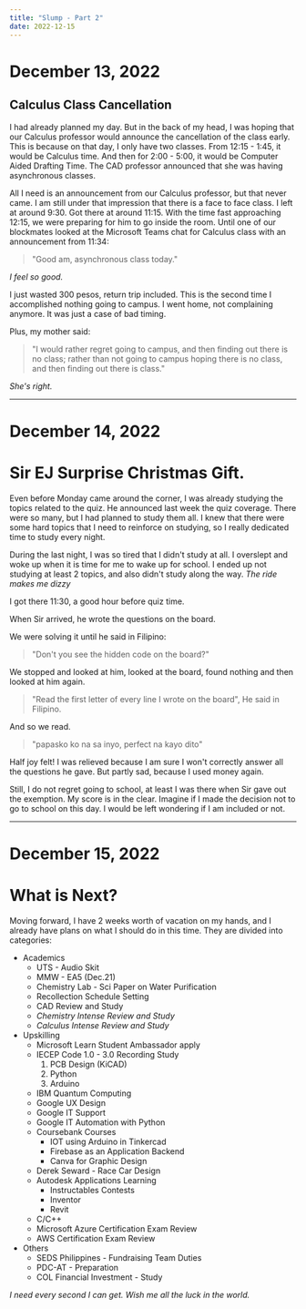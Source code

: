 ```yaml
---
title: "Slump - Part 2"
date: 2022-12-15
---
```


# December 13, 2022
## Calculus Class Cancellation

I had already planned my day. But in the back of my head, I was hoping that our Calculus professor would announce the cancellation of the class early. This is because on that day, I only have two classes. From 12:15 - 1:45, it would be Calculus time. And then for 2:00 - 5:00, it would be Computer Aided Drafting Time. The CAD professor announced that she was having asynchronous classes.

All I need is an announcement from our Calculus professor, but that never came. I am still under that impression that there is a face to face class. I left at around 9:30. Got there at around 11:15. With the time fast approaching 12:15, we were preparing for him to go inside the room. Until one of our blockmates looked at the Microsoft Teams chat for Calculus class with an announcement from 11:34:

> "Good am, asynchronous class today."

_I feel so good._

I just wasted 300 pesos, return trip included.  This is the second time I accomplished nothing going to campus. I went home, not complaining anymore. It was just a case of bad timing.

Plus, my mother said:

> "I would rather regret going to campus, and then finding out there is no class; rather than not going to campus hoping there is no class, and then finding out there is class."

*She's right.*

***

# December 14, 2022
# Sir EJ Surprise Christmas Gift.

Even before Monday came around the corner, I was already studying the topics related to the quiz. He announced last week the quiz coverage. There were so many, but I had planned to study them all. I knew that there were some hard topics that I need to reinforce on studying, so I really dedicated time to study every night. 
 
During the last night, I was so tired that I didn't study at all. I overslept and woke up when it is time for me to wake up for school. I ended up not studying at least 2 topics, and also didn't study along the way. _The ride makes me dizzy_

I got there 11:30, a good hour before quiz time.

When Sir arrived, he wrote the questions on the board.

We were solving it until he said in Filipino:

> "Don't you see the hidden code on the board?"

We stopped and looked at him, looked at the board, found nothing and then looked at him again.

> "Read the first letter of every line I wrote on the board", He said in Filipino.

And so we read.

> "papasko ko na sa inyo, perfect na kayo dito"

Half joy felt! I was relieved because I am sure I won't correctly answer all the questions he gave. But partly sad, because I used money again.

Still, I do not regret going to school, at least I was there when Sir gave out the exemption. My score is in the clear. Imagine if I made the decision not to go to school on this day. I would be left wondering if I am included or not.

***

# December 15, 2022
# What is Next?

Moving forward, I have 2 weeks worth of vacation on my hands, and I already have plans on what I should do in this time. They are divided into categories:
- Academics
    - UTS - Audio Skit
    - MMW - EA5 (Dec.21)
    - Chemistry Lab - Sci Paper on Water Purification
    - Recollection Schedule Setting
    - CAD Review and Study
    - *Chemistry Intense Review and Study*
    - *Calculus Intense Review and Study*
- Upskilling
    - Microsoft Learn Student Ambassador apply
    - IECEP Code 1.0 - 3.0 Recording Study
        1. PCB Design (KiCAD)
        2. Python
        3. Arduino
    - IBM Quantum Computing
    - Google UX Design
    - Google IT Support
    - Google IT Automation with Python
    - Coursebank Courses
        - IOT using Arduino in Tinkercad
        - Firebase as an Application Backend
        - Canva for Graphic Design
    - Derek Seward - Race Car Design
    - Autodesk Applications Learning
        - Instructables Contests
        - Inventor
        - Revit
    - C/C++
    - Microsoft Azure Certification Exam Review
    - AWS Certification Exam Review
- Others
    - SEDS Philippines - Fundraising Team Duties
    - PDC-AT - Preparation
    - COL Financial Investment - Study

_I need every second I can get. Wish me all the luck in the world._

